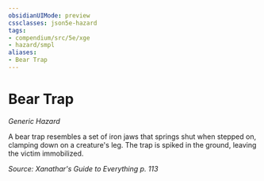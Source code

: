 ```yaml
---
obsidianUIMode: preview
cssclasses: json5e-hazard
tags:
- compendium/src/5e/xge
- hazard/smpl
aliases:
- Bear Trap
---
```

# Bear Trap
*Generic Hazard*  

A bear trap resembles a set of iron jaws that springs shut when stepped on, clamping down on a creature's leg. The trap is spiked in the ground, leaving the victim immobilized.

*Source: Xanathar's Guide to Everything p. 113*